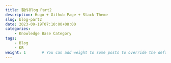 ```yaml
---
title: 製作Blog Part2
description: Hugo + Github Page + Stack Theme
slug: blog-part2
date: 2023-09-19T07:10:00+08:00
categories:
    - Knowledge Base Category
tags:
    - Blog
    - KB
weight: 1       # You can add weight to some posts to override the default sorting (date descending)
---
```


